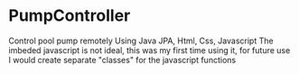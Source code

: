# PumpController
 Control pool pump remotely
Using Java JPA, Html, Css, Javascript
The imbeded javascript is not ideal, this was my first time using it, for future use I would create separate "classes" for the javascript functions
